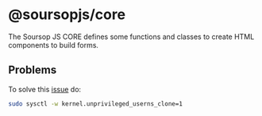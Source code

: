 # @soursopjs/core

The Soursop JS CORE defines some functions and classes to create HTML components to build forms.

## Problems

To solve this [issue](https://stackoverflow.com/questions/53681997/puppeteer-sandbox-no-usable-sandbox) do:
```bash
sudo sysctl -w kernel.unprivileged_userns_clone=1
```